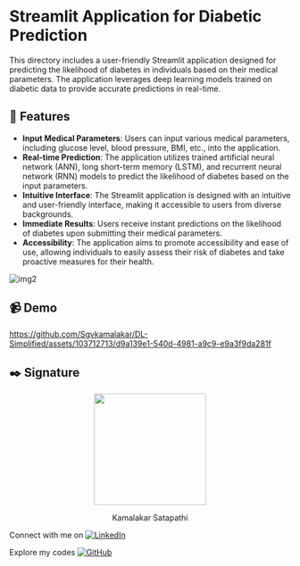 # Streamlit Application for Diabetic Prediction

This directory includes a user-friendly Streamlit application designed for predicting the likelihood of diabetes in individuals based on their medical parameters. The application leverages deep learning models trained on diabetic data to provide accurate predictions in real-time.

## 📝 Features

- **Input Medical Parameters**: Users can input various medical parameters, including glucose level, blood pressure, BMI, etc., into the application.
- **Real-time Prediction**: The application utilizes trained artificial neural network (ANN), long short-term memory (LSTM), and recurrent neural network (RNN) models to predict the likelihood of diabetes based on the input parameters.
- **Intuitive Interface**: The Streamlit application is designed with an intuitive and user-friendly interface, making it accessible to users from diverse backgrounds.
- **Immediate Results**: Users receive instant predictions on the likelihood of diabetes upon submitting their medical parameters.
- **Accessibility**: The application aims to promote accessibility and ease of use, allowing individuals to easily assess their risk of diabetes and take proactive measures for their health.


![img2](https://github.com/Sgvkamalakar/DL-Simplified/assets/103712713/a9f73470-e118-4373-8583-edd7cd99a361)


## 📹 Demo

https://github.com/Sgvkamalakar/DL-Simplified/assets/103712713/d9a139e1-540d-4981-a9c9-e9a3f9da281f

## ✒️ Signature

<p align="center">
  <img src="https://github.com/sgvkamalakar.png" height="200" width="200"/>
</p>
<p align="center">
  Kamalakar Satapathi
</p>

 
Connect with me on [![LinkedIn](https://img.shields.io/badge/-Kamalakar_Satapathi-0077B5?style=flat-square&logo=linkedin&logoColor=white)](https://www.linkedin.com/in/sgvkamalakar)

Explore my codes [![GitHub](https://img.shields.io/badge/-Sgvkamalakar-181717?style=flat-square&logo=github)](https://github.com/sgvkamalakar)

